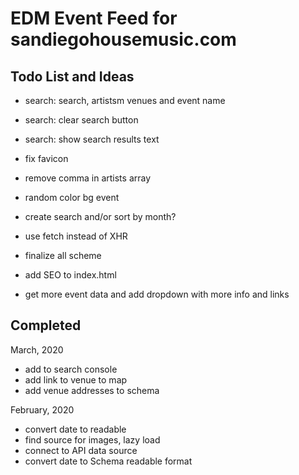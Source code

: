 # EDM Event Feed for sandiegohousemusic.com

## Todo List and Ideas

- search: search, artistsm venues and event name
- search: clear search button 
- search: show search results text 

- fix favicon
- remove comma in artists array
- random color bg event
- create search and/or sort by month?
- use fetch instead of XHR
- finalize all scheme
- add SEO to index.html
- get more event data and add dropdown with more info and links

## Completed

March, 2020

- add to search console
- add link to venue to map 
- add venue addresses to schema

February, 2020

- convert date to readable 
- find source for images, lazy load 	
- connect to API data source
- convert date to Schema readable format
